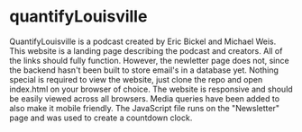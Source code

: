 # quantifyLouisville
QuantifyLouisville is a podcast created by Eric Bickel and Michael Weis. This website is a landing page describing the podcast and creators. All of the links should fully function. However, the newletter page does not, since the backend hasn't been built to store email's in a database yet. Nothing special is required to view the website, just clone the repo and open index.html on your browser of choice.
The website is responsive and should be easily viewed across all browsers. Media queries have been added to also make it mobile friendly. The JavaScript file runs on the "Newsletter" page and was used to create a countdown clock. 
